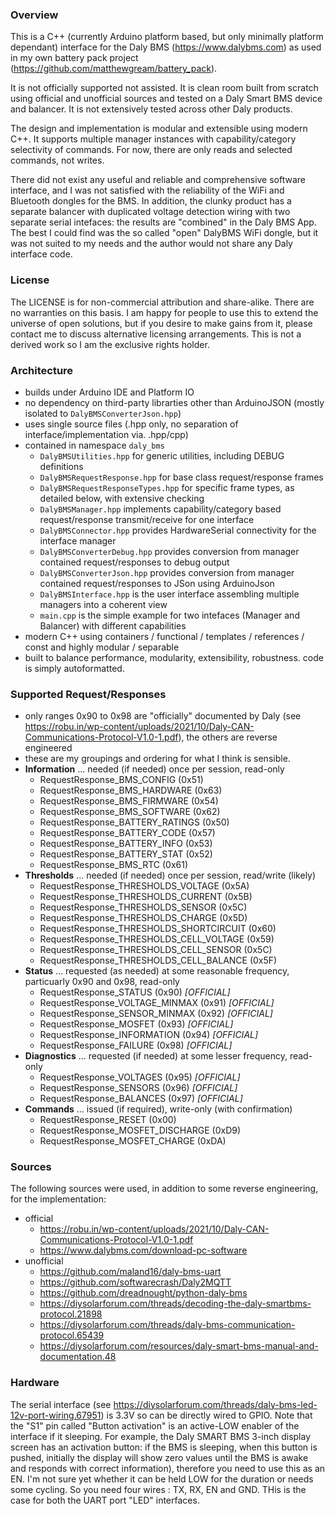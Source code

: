 
### Overview 

This is a C++ (currently Arduino platform based, but only minimally platform dependant) interface for the Daly BMS (https://www.dalybms.com) as used in my own battery pack project (https://github.com/matthewgream/battery_pack).

It is not officially supported not assisted. It is clean room built from scratch using official and unofficial sources and tested on a Daly Smart BMS device and balancer. It is not extensively tested across other Daly products.

The design and implementation is modular and extensible using modern C++. It supports multiple manager instances with capability/category selectivity of commands. For now, there are only reads and selected commands, not writes. 

There did not exist any useful and reliable and comprehensive software interface, and I was not satisfied with the reliability of the WiFi and Bluetooth dongles for the BMS. In addition, the clunky product has a separate balancer with duplicated voltage detection wiring with two separate serial intefaces: the results are "combined" in the Daly BMS App. The best I could find was the so called "open" DalyBMS WiFi dongle, but it was not suited to my needs and the author would not share any Daly interface code.

### License

The LICENSE is for non-commercial attribution and share-alike. There are no warranties on this basis. I am happy for people to use this to extend the universe of open solutions, but if you desire to make gains from it, please contact me to discuss alternative licensing arrangements. This is not a derived work so I am the exclusive rights holder.

### Architecture

- builds under Arduino IDE and Platform IO
- no dependency on third-party librarties other than ArduinoJSON (mostly isolated to `DalyBMSConverterJson.hpp`)
- uses single source files (.hpp only, no separation of interface/implementation via. .hpp/cpp)
- contained in namespace `daly_bms`
  - `DalyBMSUtilities.hpp` for generic utilities, including DEBUG definitions
  - `DalyBMSRequestResponse.hpp` for base class request/response frames
  - `DalyBMSRequestResponseTypes.hpp` for specific frame types, as detailed below, with extensive checking
  - `DalyBMSManager.hpp` implements capability/category based request/response transmit/receive for one interface
  - `DalyBMSConnector.hpp` provides HardwareSerial connectivity for the interface manager
  - `DalyBMSConverterDebug.hpp` provides conversion from manager contained request/responses to debug output
  - `DalyBMSConverterJson.hpp` provides conversion  from manager contained request/responses to JSon using ArduinoJson
  - `DalyBMSInterface.hpp` is the user interface assembling multiple managers into a coherent view
  - `main.cpp` is the simple example for two intefaces (Manager and Balancer) with different capabilities
- modern C++ using containers / functional / templates / references / const and highly modular / separable
- built to balance performance, modularity, extensibility, robustness. code is simply autoformatted.

### Supported Request/Responses

  - only ranges 0x90 to 0x98 are "officially" documented by Daly (see https://robu.in/wp-content/uploads/2021/10/Daly-CAN-Communications-Protocol-V1.0-1.pdf), the others are reverse engineered
  - these are my groupings and ordering for what I think is sensible. 
  - **Information** ... needed (if needed) once per session, read-only
    - RequestResponse_BMS_CONFIG (0x51)
    - RequestResponse_BMS_HARDWARE (0x63)
    - RequestResponse_BMS_FIRMWARE (0x54)
    - RequestResponse_BMS_SOFTWARE (0x62)
    - RequestResponse_BATTERY_RATINGS (0x50)
    - RequestResponse_BATTERY_CODE (0x57)
    - RequestResponse_BATTERY_INFO (0x53)
    - RequestResponse_BATTERY_STAT (0x52)
    - RequestResponse_BMS_RTC (0x61)
  - **Thresholds** ... needed (if needed) once per session, read/write (likely)
    - RequestResponse_THRESHOLDS_VOLTAGE (0x5A)
    - RequestResponse_THRESHOLDS_CURRENT (0x5B)
    - RequestResponse_THRESHOLDS_SENSOR (0x5C)
    - RequestResponse_THRESHOLDS_CHARGE (0x5D)
    - RequestResponse_THRESHOLDS_SHORTCIRCUIT (0x60)
    - RequestResponse_THRESHOLDS_CELL_VOLTAGE (0x59)
    - RequestResponse_THRESHOLDS_CELL_SENSOR (0x5C)
    - RequestResponse_THRESHOLDS_CELL_BALANCE (0x5F)
  - **Status** ... requested (as needed) at some reasonable frequency, particuarly 0x90 and 0x98, read-only
    - RequestResponse_STATUS (0x90) *[OFFICIAL]*
    - RequestResponse_VOLTAGE_MINMAX (0x91) *[OFFICIAL]*
    - RequestResponse_SENSOR_MINMAX (0x92) *[OFFICIAL]*
    - RequestResponse_MOSFET (0x93) *[OFFICIAL]*
    - RequestResponse_INFORMATION (0x94) *[OFFICIAL]*
    - RequestResponse_FAILURE (0x98) *[OFFICIAL]*
  - **Diagnostics** ... requested (if needed) at some lesser frequency, read-only
    - RequestResponse_VOLTAGES (0x95) *[OFFICIAL]*
    - RequestResponse_SENSORS (0x96) *[OFFICIAL]*
    - RequestResponse_BALANCES (0x97) *[OFFICIAL]*
  - **Commands** ... issued (if required), write-only (with confirmation)
    - RequestResponse_RESET (0x00)
    - RequestResponse_MOSFET_DISCHARGE (0xD9)
    - RequestResponse_MOSFET_CHARGE (0xDA)

### Sources

The following sources were used, in addition to some reverse engineering, for the implementation:

- official
  - https://robu.in/wp-content/uploads/2021/10/Daly-CAN-Communications-Protocol-V1.0-1.pdf
  - https://www.dalybms.com/download-pc-software
- unofficial
  - https://github.com/maland16/daly-bms-uart
  - https://github.com/softwarecrash/Daly2MQTT
  - https://github.com/dreadnought/python-daly-bms
  - https://diysolarforum.com/threads/decoding-the-daly-smartbms-protocol.21898
  - https://diysolarforum.com/threads/daly-bms-communication-protocol.65439
  - https://diysolarforum.com/resources/daly-smart-bms-manual-and-documentation.48

### Hardware

The serial interface (see https://diysolarforum.com/threads/daly-bms-led-12v-port-wiring.67951) is 3.3V so can be directly wired to GPIO. Note that the "S1" pin called "Button activation" is an active-LOW enabler of the interface if it sleeping. For example, the Daly SMART BMS 3-inch display screen has an activation button: if the BMS is sleeping, when this button is pushed, initially the display will show zero values until the BMS is awake and responds with correct information), therefore you need to use this as an EN. I'm not sure yet whether it can be held LOW for the duration or needs some cycling. So you need four wires : TX, RX, EN and GND. THis is the case for both the UART port "LED" interfaces.

